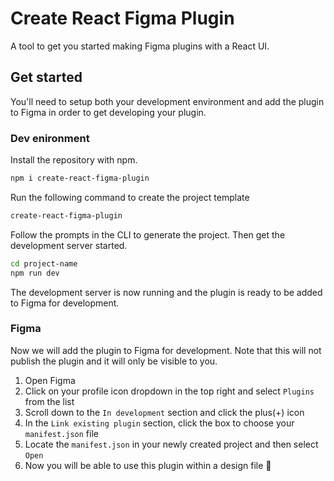 # Create React Figma Plugin

A tool to get you started making Figma plugins with a React UI.

## Get started

You'll need to setup both your development environment and add the plugin to Figma in order to get developing your plugin.

### Dev enironment

Install the repository with npm.

```sh
npm i create-react-figma-plugin
```

Run the following command to create the project template

```sh
create-react-figma-plugin
```

Follow the prompts in the CLI to generate the project. Then get the development server started.

```sh
cd project-name
npm run dev
```

The development server is now running and the plugin is ready to be added to Figma for development.

### Figma

Now we will add the plugin to Figma for development. Note that this will not publish the plugin and it will only be visible to you.

1. Open Figma
2. Click on your profile icon dropdown in the top right and select `Plugins` from the list
3. Scroll down to the `In development` section and click the plus(+) icon
4. In the `Link existing plugin` section, click the box to choose your `manifest.json` file
5. Locate the `manifest.json` in your newly created project and then select `Open`
6. Now you will be able to use this plugin within a design file 🎉
